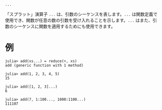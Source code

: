 ```
...
```

「スプラット」演算子 `...` は、引数のシーケンスを表します。`...` は関数定義で使用でき、関数が任意の数の引数を受け入れることを示します。`...` はまた、引数のシーケンスに関数を適用するためにも使用できます。

# 例

```jldoctest
julia> add(xs...) = reduce(+, xs)
add (generic function with 1 method)

julia> add(1, 2, 3, 4, 5)
15

julia> add([1, 2, 3]...)
6

julia> add(7, 1:100..., 1000:1100...)
111107
```
